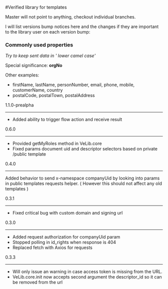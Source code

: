 #Verified library for templates

Master will not point to anything, checkout individual branches.

I will list versions bump notices here and the changes if they are important to the library user on each version bump:

### Commonly used properties

*Try to keep sent data in ' lower camel case'*

Special significance: **orgNo**

Other examples:

- firstName, lastName, personNumber, email, phone, mobile, customerName, country
- postalCode, postalTown, postalAddress


1.1.0-prealpha
______________________________________
- Added ability to trigger flow action and receive result

0.6.0
______________________________________
- Provided getMyRoles method in VeLib.core
- Fixed params document uid and descriptor selectors based on private /public template


0.4.0
______________________________________
Added behavior to send x-namespace companyUid by looking into params in public templates requests helper.
( However this should not affect any old templates )

0.3.1
______________________________________
- Fixed critical bug with custom domain and signing url


0.3.0
______________________________________
- Added request authorization for companyUid param
- Stopped polling in id_rights when response is 404
- Replaced fetch with Axios for requests


0.3.3
______________________________________
- Will only issue an warning in case access token is missing from the URL.
- VeLib.core.init now accepts second argument the descriptor_id so it can be removed from the url
